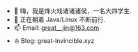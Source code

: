 - 👋 嗨，我是烽火戏诸诸诸侯，一名大四学生.
- 👀 正在朝着 Java/Linux 不断前行.
- 📫 Email: great__jin@163.com
- ⛵ Blog: great-invincible.xyz
